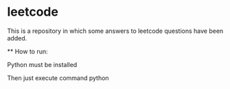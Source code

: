 # leetcode

This is a repository in which some answers to leetcode questions have been added.

** How to run:

Python must be installed

Then just execute command python <filename>
